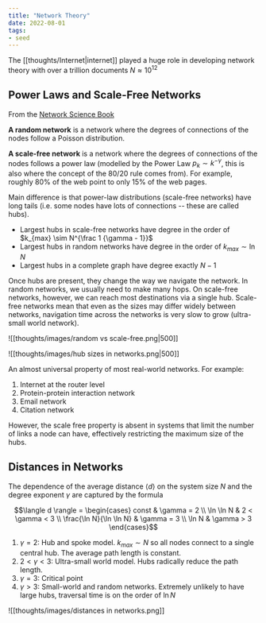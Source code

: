 ```yaml
---
title: "Network Theory"
date: 2022-08-01
tags:
- seed
---
```


The [[thoughts/Internet|internet]] played a huge role in developing network theory with over a trillion documents $N \approx 10^{12}$

## Power Laws and Scale-Free Networks
From the [Network Science Book](http://networksciencebook.com/chapter/4#hubs)

**A random network** is a network where the degrees of connections of the nodes follow a Poisson distribution.

**A scale-free network** is a network where the degrees of connections of the nodes follows a power law (modelled by the Power Law $p_k \sim k^{-\gamma}$, this is also where the concept of the 80/20 rule comes from). For example, roughly 80% of the web point to only 15% of the web pages.

Main difference is that power-law distributions (scale-free networks) have long tails (i.e. some nodes have lots of connections -- these are called hubs).

- Largest hubs in scale-free networks have degree in the order of $k_{max} \sim N^{\frac 1 {\gamma - 1}}$
- Largest hubs in random networks have degree in the order of $k_{max} \sim \ln N$
- Largest hubs in a complete graph have degree exactly $N - 1$

Once hubs are present, they change the way we navigate the network. In random networks, we usually need to make many hops. On scale-free networks, however, we can reach most destinations via a single hub. Scale-free networks mean that even as the sizes may differ widely between networks, navigation time across the networks is very slow to grow (ultra-small world network).


![[thoughts/images/random vs scale-free.png|500]]

![[thoughts/images/hub sizes in networks.png|500]]

An almost universal property of most real-world networks. For example:
1.  Internet at the router level
2.  Protein-protein interaction network
3.  Email network
4.  Citation network

However, the scale free property is absent in systems that limit the number of links a node can have, effectively restricting the maximum size of the hubs.

## Distances in Networks
The dependence of the average distance $\langle d \rangle$ on the system size $N$ and the degree exponent $\gamma$ are captured by the formula

$$\langle d \rangle = \begin{cases}
	const & \gamma = 2 \\
	\ln \ln N & 2 < \gamma < 3 \\
	\frac{\ln N}{\ln \ln N} & \gamma = 3 \\
	\ln N & \gamma > 3
\end{cases}$$

1. $\gamma = 2$: Hub and spoke model. $k_{max} \sim N$ so all nodes connect to a single central hub. The average path length is constant.
2. $2 < \gamma < 3$: Ultra-small world model. Hubs radically reduce the path length.
3. $\gamma = 3$: Critical point
4. $\gamma > 3$: Small-world and random networks. Extremely unlikely to have large hubs, traversal time is on the order of $\ln N$

![[thoughts/images/distances in networks.png]]
